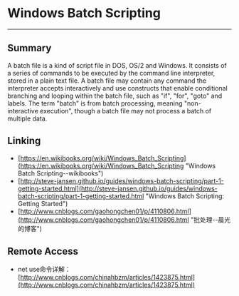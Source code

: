# Windows Batch Scripting

---

## Summary

A batch file is a kind of script file in DOS, OS/2 and Windows. It consists of a series of commands to be executed by the command line interpreter, stored in a plain text file. A batch file may contain any command the interpreter accepts interactively and use constructs that enable conditional branching and looping within the batch file, such as "if", "for", "goto" and labels. The term "batch" is from batch processing, meaning "non-interactive execution", though a batch file may not process a batch of multiple data.

## Linking

* [https://en.wikibooks.org/wiki/Windows_Batch_Scripting](https://en.wikibooks.org/wiki/Windows_Batch_Scripting "Windows Batch Scripting--wikibooks")
* [http://steve-jansen.github.io/guides/windows-batch-scripting/part-1-getting-started.html](http://steve-jansen.github.io/guides/windows-batch-scripting/part-1-getting-started.html "Windows Batch Scripting: Getting Started")
* [http://www.cnblogs.com/gaohongchen01/p/4110806.html](http://www.cnblogs.com/gaohongchen01/p/4110806.html "批处理--晨光的博客")

## Remote Access

* net use命令详解：[http://www.cnblogs.com/chinahbzm/articles/1423875.html](http://www.cnblogs.com/chinahbzm/articles/1423875.html)
